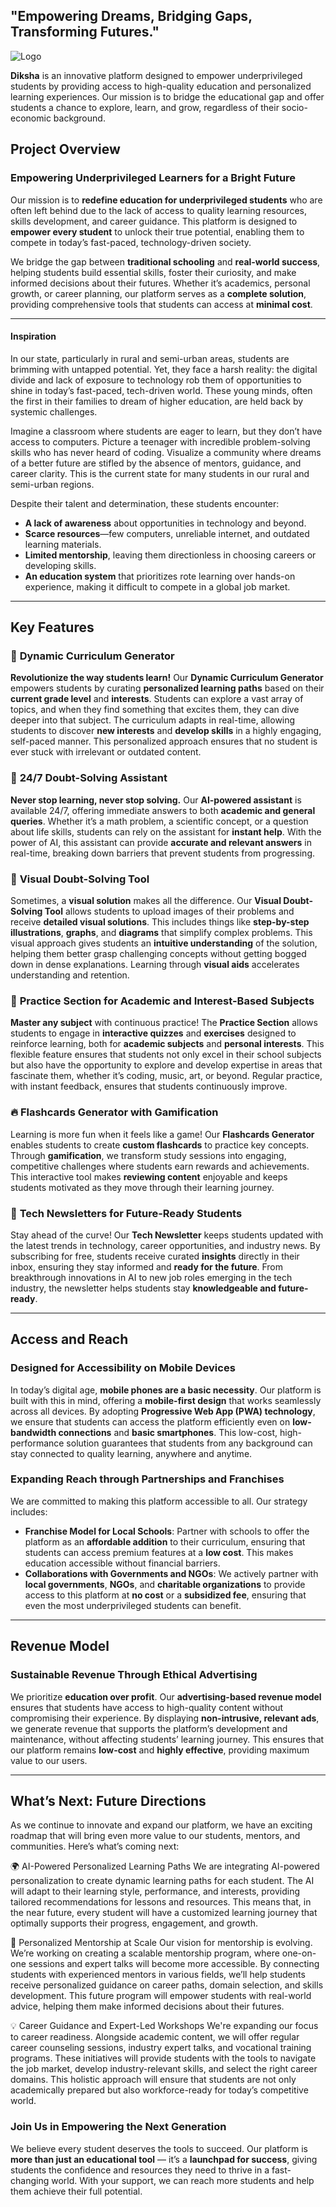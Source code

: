 ## **"Empowering Dreams, Bridging Gaps, Transforming Futures."**


![Logo](./FlashCards/Diksha_logo.jpeg)

**Diksha** is an innovative platform designed to empower underprivileged students by providing access to high-quality education and personalized learning experiences. Our mission is to bridge the educational gap and offer students a chance to explore, learn, and grow, regardless of their socio-economic background.

## **Project Overview**

### **Empowering Underprivileged Learners for a Bright Future**  
Our mission is to **redefine education for underprivileged students** who are often left behind due to the lack of access to quality learning resources, skills development, and career guidance. This platform is designed to **empower every student** to unlock their true potential, enabling them to compete in today’s fast-paced, technology-driven society.

We bridge the gap between **traditional schooling** and **real-world success**, helping students build essential skills, foster their curiosity, and make informed decisions about their futures. Whether it’s academics, personal growth, or career planning, our platform serves as a **complete solution**, providing comprehensive tools that students can access at **minimal cost**.

---

#### **Inspiration**

In our state, particularly in rural and semi-urban areas, students are brimming with untapped potential. Yet, they face a harsh reality: the digital divide and lack of exposure to technology rob them of opportunities to shine in today’s fast-paced, tech-driven world. These young minds, often the first in their families to dream of higher education, are held back by systemic challenges.  

Imagine a classroom where students are eager to learn, but they don’t have access to computers. Picture a teenager with incredible problem-solving skills who has never heard of coding. Visualize a community where dreams of a better future are stifled by the absence of mentors, guidance, and career clarity. This is the current state for many students in our rural and semi-urban regions.  

Despite their talent and determination, these students encounter:  
- **A lack of awareness** about opportunities in technology and beyond.  
- **Scarce resources**—few computers, unreliable internet, and outdated learning materials.  
- **Limited mentorship**, leaving them directionless in choosing careers or developing skills.  
- **An education system** that prioritizes rote learning over hands-on experience, making it difficult to compete in a global job market.  
-----

## **Key Features**

### 🌟 **Dynamic Curriculum Generator**  
**Revolutionize the way students learn!** Our **Dynamic Curriculum Generator** empowers students by curating **personalized learning paths** based on their **current grade level** and **interests**. Students can explore a vast array of topics, and when they find something that excites them, they can dive deeper into that subject. The curriculum adapts in real-time, allowing students to discover **new interests** and **develop skills** in a highly engaging, self-paced manner. This personalized approach ensures that no student is ever stuck with irrelevant or outdated content.

### 🤖 **24/7 Doubt-Solving Assistant**  
**Never stop learning, never stop solving.** Our **AI-powered assistant** is available 24/7, offering immediate answers to both **academic and general queries**. Whether it’s a math problem, a scientific concept, or a question about life skills, students can rely on the assistant for **instant help**. With the power of AI, this assistant can provide **accurate and relevant answers** in real-time, breaking down barriers that prevent students from progressing.

### 🎨 **Visual Doubt-Solving Tool**  
Sometimes, a **visual solution** makes all the difference. Our **Visual Doubt-Solving Tool** allows students to upload images of their problems and receive **detailed visual solutions**. This includes things like **step-by-step illustrations**, **graphs**, and **diagrams** that simplify complex problems. This visual approach gives students an **intuitive understanding** of the solution, helping them better grasp challenging concepts without getting bogged down in dense explanations. Learning through **visual aids** accelerates understanding and retention.

### 📝 **Practice Section for Academic and Interest-Based Subjects**  
**Master any subject** with continuous practice! The **Practice Section** allows students to engage in **interactive quizzes** and **exercises** designed to reinforce learning, both for **academic subjects** and **personal interests**. This flexible feature ensures that students not only excel in their school subjects but also have the opportunity to explore and develop expertise in areas that fascinate them, whether it’s coding, music, art, or beyond. Regular practice, with instant feedback, ensures that students continuously improve.

### 🔥 **Flashcards Generator with Gamification**  
Learning is more fun when it feels like a game! Our **Flashcards Generator** enables students to create **custom flashcards** to practice key concepts. Through **gamification**, we transform study sessions into engaging, competitive challenges where students earn rewards and achievements. This interactive tool makes **reviewing content** enjoyable and keeps students motivated as they move through their learning journey.

### 📰 **Tech Newsletters for Future-Ready Students**  
Stay ahead of the curve! Our **Tech Newsletter** keeps students updated with the latest trends in technology, career opportunities, and industry news. By subscribing for free, students receive curated **insights** directly in their inbox, ensuring they stay informed and **ready for the future**. From breakthrough innovations in AI to new job roles emerging in the tech industry, the newsletter helps students stay **knowledgeable and future-ready**.

---

## **Access and Reach**

### **Designed for Accessibility on Mobile Devices**  
In today’s digital age, **mobile phones are a basic necessity**. Our platform is built with this in mind, offering a **mobile-first design** that works seamlessly across all devices. By adopting **Progressive Web App (PWA) technology**, we ensure that students can access the platform efficiently even on **low-bandwidth connections** and **basic smartphones**. This low-cost, high-performance solution guarantees that students from any background can stay connected to quality learning, anywhere and anytime.

### **Expanding Reach through Partnerships and Franchises**  
We are committed to making this platform accessible to all. Our strategy includes:
- **Franchise Model for Local Schools**: Partner with schools to offer the platform as an **affordable addition** to their curriculum, ensuring that students can access premium features at a **low cost**. This makes education accessible without financial barriers.
- **Collaborations with Governments and NGOs**: We actively partner with **local governments**, **NGOs**, and **charitable organizations** to provide access to this platform at **no cost** or a **subsidized fee**, ensuring that even the most underprivileged students can benefit.

---

## **Revenue Model**

### **Sustainable Revenue Through Ethical Advertising**  
We prioritize **education over profit**. Our **advertising-based revenue model** ensures that students have access to high-quality content without compromising their experience. By displaying **non-intrusive, relevant ads**, we generate revenue that supports the platform’s development and maintenance, without affecting students’ learning journey. This ensures that our platform remains **low-cost** and **highly effective**, providing maximum value to our users.

---

## **What’s Next: Future Directions**

As we continue to innovate and expand our platform, we have an exciting roadmap that will bring even more value to our students, mentors, and communities. Here’s what’s coming next:

🌍 AI-Powered Personalized Learning Paths
We are integrating AI-powered personalization to create dynamic learning paths for each student. The AI will adapt to their learning style, performance, and interests, providing tailored recommendations for lessons and resources. This means that, in the near future, every student will have a customized learning journey that optimally supports their progress, engagement, and growth.

🤝 Personalized Mentorship at Scale
Our vision for mentorship is evolving. We’re working on creating a scalable mentorship program, where one-on-one sessions and expert talks will become more accessible. By connecting students with experienced mentors in various fields, we’ll help students receive personalized guidance on career paths, domain selection, and skills development. This future program will empower students with real-world advice, helping them make informed decisions about their futures.

💡 Career Guidance and Expert-Led Workshops
We're expanding our focus to career readiness. Alongside academic content, we will offer regular career counseling sessions, industry expert talks, and vocational training programs. These initiatives will provide students with the tools to navigate the job market, develop industry-relevant skills, and select the right career domains. This holistic approach will ensure that students are not only academically prepared but also workforce-ready for today’s competitive world.

### **Join Us in Empowering the Next Generation**

We believe every student deserves the tools to succeed. Our platform is **more than just an educational tool** — it’s a **launchpad for success**, giving students the confidence and resources they need to thrive in a fast-changing world. With your support, we can reach more students and help them achieve their full potential.